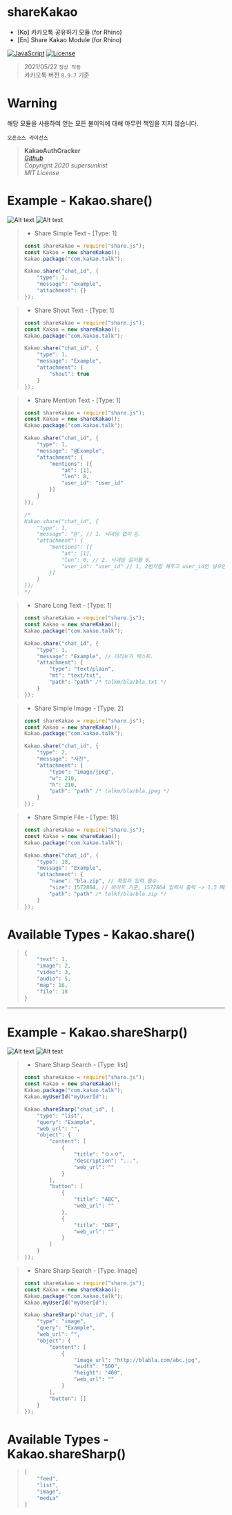 # shareKakao

* [Ko] 카카오톡 공유하기 모듈 (for Rhino)
* [En] Share Kakao Module (for Rhino)

[![JavaScript](https://img.shields.io/badge/Built%20with-Javacript-informational?logo=javascript)](https://developer.mozilla.org/en-US/docs/Mozilla/Projects/Rhino)
[![License](https://img.shields.io/github/license/EliF-Lee/shareKakao)](./LICENSE)


> 2021/05/22 `정상 작동`  
>     카카오톡 버전 `8.9.7` 기준


# Warning
해당 모듈을 사용하여 얻는 모든 불이익에 대해 아무런 책임을 지지 않습니다.

`오픈소스 라이선스`   
> **KakaoAuthCracker**   
>     *[Github](https://github.com/junhyukso/KakaoAuthCracker)*   
>     *Copyright 2020 supersunkist*     
>     *MIT License*

# Example - Kakao.share()

![Alt text](sample/sample1.png)
![Alt text](sample/sample2.png)

> * Share Simple Text - [Type: 1]
> ``` javascript
> const shareKakao = require("share.js");
> const Kakao = new shareKakao();
> Kakao.package("com.kakao.talk");
>
> Kakao.share("chat_id", {
>     "type": 1,
>     "message": "example",
>     "attachment": {}
> });
>  ```
 
> * Share Shout Text - [Type: 1]
> ``` javascript
> const shareKakao = require("share.js");
> const Kakao = new shareKakao();
> Kakao.package("com.kakao.talk");
>
> Kakao.share("chat_id", {
>     "type": 1,
>     "message": "Example",
>     "attachment": {
>         "shout": true
>     }
> });
> ```

> * Share Mention Text - [Type: 1]
> ``` javascript
> const shareKakao = require("share.js");
> const Kakao = new shareKakao();
> Kakao.package("com.kakao.talk");
>
> Kakao.share("chat_id", {
>     "type": 1,
>     "message": "@Example",
>     "attachment": {
>         "mentions": [{
>             "at": [1],
>             "len": 8,
>             "user_id": "user_id"
>         }]
>     }
> });
>
> /*
> Kakao.share("chat_id", { 
>     "type": 1,
>     "message": "@", // 1. 닉네임 없이 @.
>     "attachment": {
>         "mentions": [{
>             "at": [1],
>             "len": 0, // 2. 닉네임 길이를 0.
>             "user_id": "user_id" // 1, 2번처럼 해두고 user_id만 넣으면 멘션 가능합니다.
>         }]
>     }
> });
> */
> ```

> * Share Long Text - [Type: 1]
> ``` javascript
> const shareKakao = require("share.js");
> const Kakao = new shareKakao();
> Kakao.package("com.kakao.talk");
>
> Kakao.share("chat_id", {
>     "type": 1,
>     "message": "Example", // 미리보기 텍스트.
>     "attachment": {
>         "type": "text/plain",
>         "mt": "text/txt",
>         "path": "path" /* talkm/bla/bla.txt */
>     }
> });
> ```

> * Share Simple Image - [Type: 2]
> ``` javascript
> const shareKakao = require("share.js");
> const Kakao = new shareKakao();
> Kakao.package("com.kakao.talk");
>
> Kakao.share("chat_id", {
>     "type": 2,
>     "message": "사진",
>     "attachment": {
>         "type": "image/jpeg",
>         "w": 210,
>         "h": 210,
>         "path": "path" /* talkm/bla/bla.jpeg */
>     }
> });
> ```

> * Share Simple File - [Type: 18]
> ``` javascript
> const shareKakao = require("share.js");
> const Kakao = new shareKakao();
> Kakao.package("com.kakao.talk");
>
> Kakao.share("chat_id", {
>     "type": 18,
>     "message": "Example",
>     "attachment": {
>         "name": "bla.zip", // 확장자 입력 필수.
>         "size": 1572864, // 바이트 기준, 1572864 입력시 출력 -> 1.5 MB
>         "path": "path" /* talkf/bla/bla.zip */
>     }
> });
> ```

# Available Types - Kakao.share()
> ``` javascript
> {
>     "text": 1,
>     "image": 2,
>     "video": 3,
>     "audio": 5,
>     "map": 16,
>     "file": 18
> }
> ```

* * *

# Example - Kakao.shareSharp()

![Alt text](sample/sample3.JPG)
![Alt text](sample/sample4.JPG)

> * Share Sharp Search - [Type: list]
> ``` javascript
> const shareKakao = require("share.js");
> const Kakao = new shareKakao();
> Kakao.package("com.kakao.talk");
> Kakao.myUserId("myUserId");
>
> Kakao.shareSharp("chat_id", {
>     "type": "list",
>     "query": "Example",
>     "web_url": "",
>     "object": {
>         "content": [
>             {
>                 "title": "ㅇㅅㅇ",
>                 "description": "...",
>                 "web_url": ""
>             }
>         ],
>         "button": [
>             {
>                 "title": "ABC",
>                 "web_url": ""
>             },
>             {
>                 "title": "DEF",
>                 "web_url": ""
>             }
>         ]
>     }
> });
>  ```

> * Share Sharp Search - [Type: image]
> ``` javascript
> const shareKakao = require("share.js");
> const Kakao = new shareKakao();
> Kakao.package("com.kakao.talk");
> Kakao.myUserId("myUserId");
> 
> Kakao.shareSharp("chat_id", {
>     "type": "image",
>     "query": "Example",
>     "web_url": "",
>     "object": {
>         "content": [
>             {
>                 "image_url": "http://blabla.com/abc.jpg",
>                 "width": "500",
>                 "height": "400",
>                 "web_url": ""
>             }
>         ],
>         "button": []
>     }
> });
>  ```

# Available Types - Kakao.shareSharp()
> ``` javascript
> [
>     "feed",
>     "list",
>     "image",
>     "media"
> ]
> ```
